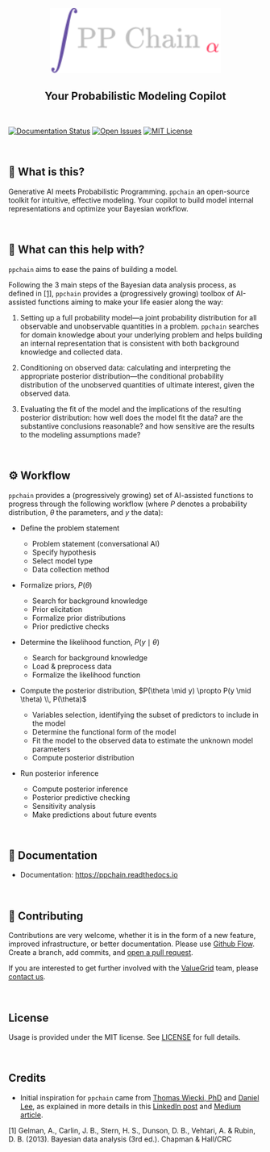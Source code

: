 <p align="center">
    <a href="https://ppchain.org" target="_blank">
        <img border="0" alt="PP Chain logo" src="https://github.com/shadowboxingskills/ppchainR/blob/master/logo.svg?raw=true" width="340" height="auto" style="background-color: transparent;
border: none;">
    </a>
</p>
<h2 align="center" style="border-bottom: none">Your Probabilistic Modeling Copilot</h2>

<br/>

[![Documentation Status](https://readthedocs.org/projects/ppchain/badge/?version=latest)](https://ppchain.readthedocs.io/en/latest/?version=latest) [![Open Issues](https://img.shields.io/github/issues-raw/shadowboxingskills/ppchainR)](https://github.com/shadowboxingskills/ppchainR/issues) [![MIT License](https://img.shields.io/badge/License-MIT-yellow.svg)](https://opensource.org/licenses/MIT)

<br/>

## 🤔 What is this?

Generative AI meets Probabilistic Programming.
`ppchain` an open-source toolkit for intuitive, effective modeling.
Your copilot to build model internal representations and optimize your Bayesian workflow.

<br>

## 🚀 What can this help with?

`ppchain` aims to ease the pains of building a model.

Following the 3 main steps of the Bayesian data analysis process, as defined in [[1]](#1), `ppchain` provides a (progressively growing) toolbox of AI-assisted functions aiming to make your life easier along the way:

1. Setting up a full probability model—a joint probability distribution for all observable and unobservable quantities in a problem. `ppchain` searches for domain knowledge about your underlying problem and helps building an internal representation that is consistent with both background knowledge and collected data.

2. Conditioning on observed data: calculating and interpreting the appropriate posterior distribution—the conditional probability distribution of the unobserved quantities of ultimate interest, given the observed data.

3. Evaluating the fit of the model and the implications of the resulting posterior distribution: how well does the model fit the data? are the substantive conclusions reasonable? and how sensitive are the results to the modeling assumptions made?

<br>

## ⚙ Workflow

`ppchain` provides a (progressively growing) set of AI-assisted functions to progress through the following workflow (where $P$ denotes a probability distribution, $\theta$ the parameters, and $y$ the data):

- Define the problem statement

  - Problem statement (conversational AI)
  - Specify hypothesis
  - Select model type
  - Data collection method

- Formalize priors, $P(\theta)$

  - Search for background knowledge
  - Prior elicitation
  - Formalize prior distributions
  - Prior predictive checks

- Determine the likelihood function, $P(y \mid \theta)$

  - Search for background knowledge
  - Load & preprocess data
  - Formalize the likelihood function

- Compute the posterior distribution, $P(\theta \mid y) \propto P(y \mid \theta) \\, P(\theta)$

  - Variables selection, identifying the subset of predictors to include in the model
  - Determine the functional form of the model
  - Fit the model to the observed data to estimate the unknown model parameters
  - Compute posterior distribution

- Run posterior inference

  - Compute posterior inference
  - Posterior predictive checking
  - Sensitivity analysis
  - Make predictions about future events

<br>

## 📖 Documentation

- Documentation: https://ppchain.readthedocs.io

<br>

## 💁 Contributing

Contributions are very welcome, whether it is in the form of a new feature, improved infrastructure, or better documentation. Please use [Github Flow](https://guides.github.com/introduction/flow/). Create a branch, add commits, and [open a pull request](https://github.com/shadowboxingskills/ppchainR/pulls/).

If you are interested to get further involved with the <a href="https://valuegrid.io" target="_blank">ValueGrid</a> team, please [contact us](mailto:nawel@valuegrid.io?subject=[GitHub]%20APPChainR).

<br>

## License

Usage is provided under the MIT license.
See [LICENSE](https://github.com/shadowboxingskills/ppchainR/blob/master/LICENSE) for full details.

<br>

## Credits

- Initial inspiration for `ppchain` came from [Thomas Wiecki, PhD](https://www.linkedin.com/in/twiecki) and [Daniel Lee](https://www.linkedin.com/in/syclik), as explained in more details in this [LinkedIn post](https://www.linkedin.com/pulse/harnessing-gpts-next-significant-advancement-marc-fournier-carrie) and [Medium article](https://medium.com/@marc.fourniercarrie/harnessing-gpts-for-the-next-significant-advancement-in-probabilistic-programming-70ccfc33846f).

<a id="1">[1]</a> Gelman, A., Carlin, J. B., Stern, H. S., Dunson, D. B., Vehtari, A. & Rubin, D. B. (2013). Bayesian data analysis (3rd ed.). Chapman & Hall/CRC

<br>
